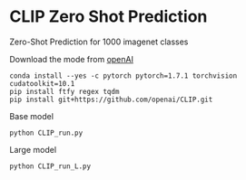# CLIP Zero Shot Prediction 
 
Zero-Shot Prediction for 1000 imagenet classes

Download the mode from [openAI](https://github.com/openai/CLIP)

```
conda install --yes -c pytorch pytorch=1.7.1 torchvision cudatoolkit=10.1
pip install ftfy regex tqdm
pip install git+https://github.com/openai/CLIP.git
```

Base model 
```
python CLIP_run.py
```

Large model 
``` 
python CLIP_run_L.py
```
